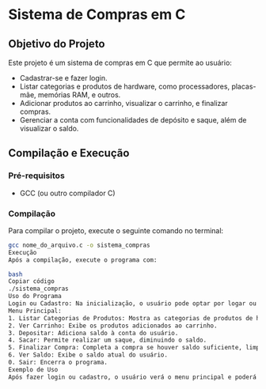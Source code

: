 # Sistema de Compras em C

## Objetivo do Projeto
Este projeto é um sistema de compras em C que permite ao usuário:
- Cadastrar-se e fazer login.
- Listar categorias e produtos de hardware, como processadores, placas-mãe, memórias RAM, e outros.
- Adicionar produtos ao carrinho, visualizar o carrinho, e finalizar compras.
- Gerenciar a conta com funcionalidades de depósito e saque, além de visualizar o saldo.

## Compilação e Execução

### Pré-requisitos
- GCC (ou outro compilador C)

### Compilação
Para compilar o projeto, execute o seguinte comando no terminal:
```bash
gcc nome_do_arquivo.c -o sistema_compras
Execução
Após a compilação, execute o programa com:

bash
Copiar código
./sistema_compras
Uso do Programa
Login ou Cadastro: Na inicialização, o usuário pode optar por logar ou criar uma nova conta.
Menu Principal:
1. Listar Categorias de Produtos: Mostra as categorias de produtos de hardware. Após selecionar uma categoria, o usuário vê uma lista de produtos e pode adicionar um ao carrinho.
2. Ver Carrinho: Exibe os produtos adicionados ao carrinho.
3. Depositar: Adiciona saldo à conta do usuário.
4. Sacar: Permite realizar um saque, diminuindo o saldo.
5. Finalizar Compra: Completa a compra se houver saldo suficiente, limpando o carrinho.
6. Ver Saldo: Exibe o saldo atual do usuário.
0. Sair: Encerra o programa.
Exemplo de Uso
Após fazer login ou cadastro, o usuário verá o menu principal e poderá interagir conforme as opções descritas acima. Ao escolher "Listar Categorias de Produtos", o usuário pode navegar pelos produtos disponíveis em cada categoria e adicionar itens ao carrinho.
